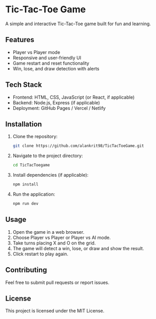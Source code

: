 # Tic-Tac-Toe Game

A simple and interactive Tic-Tac-Toe game built for fun and learning.

## Features

- Player vs Player mode
- Responsive and user-friendly UI
- Game restart and reset functionality
- Win, lose, and draw detection with alerts

## Tech Stack

- Frontend: HTML, CSS, JavaScript (or React, if applicable)
- Backend: Node.js, Express (if applicable)
- Deployment: GitHub Pages / Vercel / Netlify

## Installation

1. Clone the repository:
   ```bash
   git clone https://github.com/alankrit98/TicTacToeGame.git
   ```
2. Navigate to the project directory:
   ```bash
   cd TicTacToegame
   ```
3. Install dependencies (if applicable):
   ```bash
   npm install
   ```
4. Run the application:
   ```bash
   npm run dev
   ```

## Usage

1. Open the game in a web browser.
2. Choose Player vs Player or Player vs AI mode.
3. Take turns placing X and O on the grid.
4. The game will detect a win, lose, or draw and show the result.
5. Click restart to play again.

## Contributing

Feel free to submit pull requests or report issues.

## License

This project is licensed under the MIT License.

